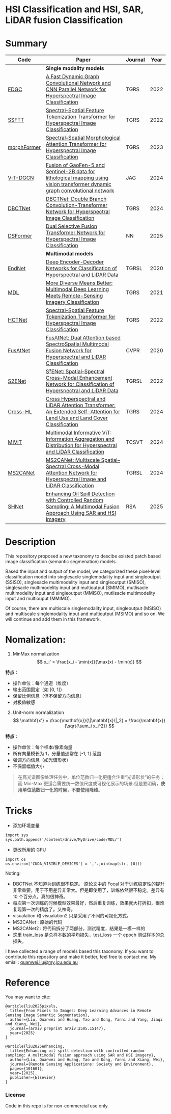 # HSI Classification and HSI, SAR, LiDAR fusion Classification

# Summary
| Code      | Paper |  Journal |  Year | 
| ----------- | ----------- |----------- |----------- |
||**Single modality models**||
| [FDGC](https://github.com/quanweiliu/FDGC)      | [A Fast Dynamic Graph Convolutional Network and CNN Parallel Network for Hyperspectral Image Classification](https://ieeexplore-ieee-org.elibrary.jcu.edu.au/abstract/document/9785802)       | TGRS       | 2022       | 
| [SSFTT](https://github.com/zgr6010/HSI_SSFTT) |[Spectral–Spatial Feature Tokenization Transformer for Hyperspectral Image Classification](https://ieeexplore-ieee-org.elibrary.jcu.edu.au/document/9684381/)| TGRS | 2022  |
| [morphFormer](https://github.com/mhaut/morphFormer)      | [Spectral–Spatial Morphological Attention Transformer for Hyperspectral Image Classification](https://ieeexplore-ieee-org.elibrary.jcu.edu.au/document/10036472)       | TGRS       | 2023      
| [ViT-DGCN](https://github.com/quanweiliu/ViT-DGCN)      | [Fusion of GaoFen-5 and Sentinel-2B data for lithological mapping using vision transformer dynamic graph convolutional network](https://www.sciencedirect.com/science/article/pii/S1569843224001341)       | JAG       | 2024       |
| [DBCTNet](https://github.com/xurui-joei/DBCTNet)      | [DBCTNet: Double Branch Convolution-Transformer Network for Hyperspectral Image Classification](https://ieeexplore-ieee-org.elibrary.jcu.edu.au/document/10440601)       | TGRS       | 2024       | 
| [DSFormer](https://github.com/YichuXu/DSFormer)   | [Dual Selective Fusion Transformer Network for Hyperspectral Image Classification](https://www.sciencedirect.com/science/article/pii/S089360802500190X)        | NN       | 2025       |
||**Multimodal models**||
| [EndNet](https://github.com/danfenghong/IEEE_GRSL_EndNet)      | [Deep Encoder-Decoder Networks for Classification of Hyperspectral and LiDAR Data](https://ieeexplore-ieee-org.elibrary.jcu.edu.au/document/9179756)       | TGRSL       | 2020       |
| [MDL](https://github.com/danfenghong/IEEE_TGRS_MDL-RS)   | [More Diverse Means Better: Multimodal Deep Learning Meets Remote-Sensing Imagery Classification](https://ieeexplore.ieee.org/document/9174822)        | TGRS       |  2021 |
| [HCTNet](https://github.com/zgr6010/Fusion_HCT)   | [Spectral–Spatial Feature Tokenization Transformer for Hyperspectral Image Classification](https://ieeexplore.ieee.org/document/9999457)        | TGRS       | 2022       |
| [FusAtNet](https://github.com/ShivamP1993/FusAtNet-Dual-Attention-based-SpectroSpatial-Multimodal-Fusion-Network-for-Hyperspectral-and-LiDAR-)   | [FusAtNet: Dual Attention based SpectroSpatial Multimodal Fusion Network for Hyperspectral and LiDAR Classification](https://ieeexplore-ieee-org.elibrary.jcu.edu.au/document/9150738)        | CVPR        | 2020       |
| [S2ENet](https://github.com/likyoo/Multimodal-Remote-Sensing-Toolkit)   | [S²ENet: Spatial–Spectral Cross-Modal Enhancement Network for Classification of Hyperspectral and LiDAR Data]()        | TGRSL       | 2022       |
| [Cross-HL](https://github.com/AtriSukul1508/Cross-HL)  | [Cross Hyperspectral and LiDAR Attention Transformer: An Extended Self-Attention for Land Use and Land Cover Classification](https://ieeexplore-ieee-org.elibrary.jcu.edu.au/document/10462184)        | TGRS       | 2024       |
| [MIViT](https://github.com/icey-zhang/MIViT)   | [Multimodal Informative ViT: Information Aggregation and Distribution for Hyperspectral and LiDAR Classification](https://ieeexplore-ieee-org.elibrary.jcu.edu.au/document/10464367)        | TCSVT       | 2024       |
| [MS2CANet](https://github.com/junhengzhu/MS2CANet)   | [MS2CANet: Multiscale Spatial–Spectral Cross-Modal Attention Network for Hyperspectral Image and LiDAR Classification](https://ieeexplore-ieee-org.elibrary.jcu.edu.au/document/10382694/)        | TGRSL       | 2024       | 
| [SHNet](https://github.com/quanweiliu/SHNet)   | [Enhancing Oil Spill Detection with Controlled Random Sampling: A Multimodal Fusion Approach Using SAR and HSI Imagery](https://www.sciencedirect.com/science/article/pii/S2352938525001545)        | RSA       | 2025       |


# Description
This repository proposed a new taxonomy to descibe existed patch based image classification (semantic segmenation) models.

Based the input and output of the model, we categorized these pixel-level classification model into singlesacle singlemodality input and singleoutput (SSISO), singlesacle multimodelity input and singleoutput (SMISO), singlesacle multimodelity input and multioutput (SMIMO), mutlisacle multimodelity input and singleoutput (MMISO), mutlisacle multimodelity input and multiouput (MMIMO).

Of course, there are multiscale singlemodality input, singleoutput (MSISO) and multiscale singlemodality input and multioutput (MSIMO) and so on. We will continue and add them in this framework.


# Nomalization:
1. MinMax normalization
$$
x_i' = \frac{x_i - \min(x)}{\max(x) - \min(x)}
$$

**特点**：
- 操作单位：每个通道（维度）
- 输出范围固定（如 [0, 1]）
- 保留比例信息（但不保留方向信息）
- 对极值敏感

2. Unit-norm normalization
$$
\mathbf{x'} = \frac{\mathbf{x}}{\|\mathbf{x}\|_2} = \frac{\mathbf{x}}{\sqrt{\sum_i x_i^2}}
$$

**特点**：
- 操作单位：每个样本/像素向量
- 所有向量模长为 1，分量值通常在 [-1, 1] 范围
- 强调方向信息（如光谱形状）
- 不保留幅值大小
> 在高光谱图像处理任务中，单位范数归一化更适合注重“光谱形状”的任务；而 Min-Max 更适合需要统一数值尺度或可视化展示的场景.但是要明确，**使用单位范数归一化的时候，不要使用降维**。

# Tricks
- 添加环境变量

```pyhon
import sys
sys.path.append('/content/drive/MyDrive/code/MDL/')
```
- 更改所用的 GPU
```pyhon
import os
os.environ['CUDA_VISIBLE_DEVICES'] = ','.join(map(str, [0]))
```


Noting: 
- DBCTNet 不知道为训练很不稳定。 原论文中的 Focal 对于训练稳定性的提升非常重要，用于不用差异非常大。但是即使用了，训练依然很不稳定。差异有10 个百分点，真的很神奇。
- 每次第一次训练的时候模型效果最好，然后重复训练，效果就大打折扣，很难复现第一次的精度了。又神奇。
- visualation 和 visualation2 只是采用了不同的可视化方式。
- MS2CANet : 原始的代码
- MS2CANet2 : 将代码拆分了两部分，测试精度，结果是一模一样的
- 这里 train_loss 是总样本数的平均损失，test_loss 一个 epoch 测试样本的总损失。



I have collected a range of models based this taxonomy. If you want to contribute this repository and make it better, feel free to contact me. My emial : quanwei.liu@my.jcu.edu.au

# Reference

You may want to cite:

```
@article{liu2025pixels,
  title={From Pixels to Images: Deep Learning Advances in Remote Sensing Image Semantic Segmentation},
  author={Liu, Quanwei and Huang, Tao and Dong, Yanni and Yang, Jiaqi and Xiang, Wei},
  journal={arXiv preprint arXiv:2505.15147},
  year={2025}
}

@article{liu2025enhancing,
  title={Enhancing oil spill detection with controlled random sampling: A multimodal fusion approach using SAR and HSI imagery},
  author={Liu, Quanwei and Huang, Tao and Dong, Yanni and Xiang, Wei},
  journal={Remote Sensing Applications: Society and Environment},
  pages={101601},
  year={2025},
  publisher={Elsevier}
}
```



### License

Code in this repo is for non-commercial use only.